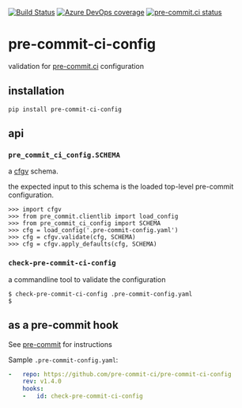 [![Build Status](https://dev.azure.com/asottile/asottile/_apis/build/status/pre-commit-ci.pre-commit-ci-config?branchName=master)](https://dev.azure.com/asottile/asottile/_build/latest?definitionId=68&branchName=master)
[![Azure DevOps coverage](https://img.shields.io/azure-devops/coverage/asottile/asottile/68/master.svg)](https://dev.azure.com/asottile/asottile/_build/latest?definitionId=68&branchName=master)
[![pre-commit.ci status](https://results.pre-commit.ci/badge/github/pre-commit-ci/pre-commit-ci-config/master.svg)](https://results.pre-commit.ci/latest/github/pre-commit-ci/pre-commit-ci-config/master)

pre-commit-ci-config
====================

validation for [pre-commit.ci](https://pre-commit.ci) configuration

## installation

`pip install pre-commit-ci-config`

## api

### `pre_commit_ci_config.SCHEMA`

a [cfgv](https://github.com/asottile/cfgv) schema.

the expected input to this schema is the loaded top-level pre-commit
configuration.

```pycon
>>> import cfgv
>>> from pre_commit.clientlib import load_config
>>> from pre_commit_ci_config import SCHEMA
>>> cfg = load_config('.pre-commit-config.yaml')
>>> cfg = cfgv.validate(cfg, SCHEMA)
>>> cfg = cfgv.apply_defaults(cfg, SCHEMA)
```

### `check-pre-commit-ci-config`

a commandline tool to validate the configuration

```console
$ check-pre-commit-ci-config .pre-commit-config.yaml
$
```

## as a pre-commit hook

See [pre-commit](https://github.com/pre-commit/pre-commit) for instructions

Sample `.pre-commit-config.yaml`:

```yaml
-   repo: https://github.com/pre-commit-ci/pre-commit-ci-config
    rev: v1.4.0
    hooks:
    -   id: check-pre-commit-ci-config
```
